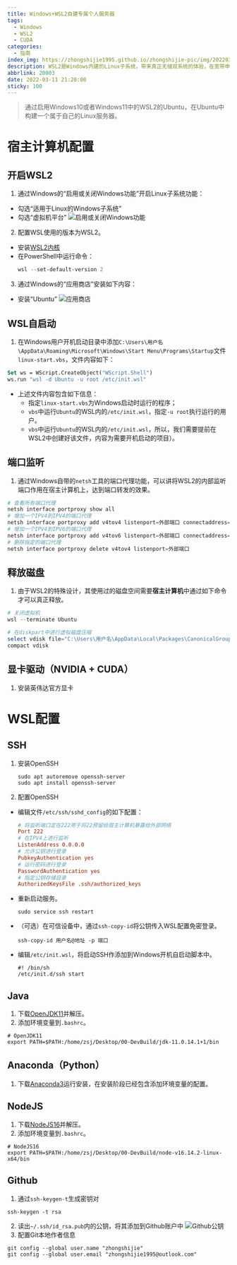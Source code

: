 ```yaml
---
title: Windows+WSL2自建专属个人服务器
tags:
  - Windows
  - WSL2
  - CUDA
categories:
  - 指南
index_img: https://zhongshijie1995.github.io/zhongshijie-pic/img/20220322221801.png
description: WSL2是Windows内建的Linux子系统，带来真正无缝双系统的体验，在宽带申请公网IP后，我们可以将Windows的Linux子系统装备成一个独立精悍的个人服务器。
abbrlink: 20003
date: 2022-03-11 21:20:00
sticky: 100
---
```


> 通过启用Windows10或者Windows11中的WSL2的Ubuntu，在Ubuntu中构建一个属于自己的Linux服务器。

# 宿主计算机配置
## 开启WSL2
1. 通过Windows的“启用或关闭Windows功能”开启Linux子系统功能：
  - 勾选“适用于Linux的Windows子系统”
  - 勾选“虚拟机平台”
    ![启用或关闭Windows功能](https://zhongshijie1995.github.io/zhongshijie-pic/img/20220329083615.png)
2. 配置WSL使用的版本为WSL2。
  - 安装[WSL2内核](https://wslstorestorage.blob.core.windows.net/wslblob/wsl_update_x64.msi)
  - 在PowerShell中运行命令：
    ```powershell
    wsl --set-default-version 2
    ```
3. 通过Windows的“应用商店”安装如下内容：
  - 安装“Ubuntu”
    ![应用商店](https://zhongshijie1995.github.io/zhongshijie-pic/img/20220329084250.png)

## WSL自启动
1. 在Windows用户开机启动目录中添加`C:\Users\用户名\AppData\Roaming\Microsoft\Windows\Start Menu\Programs\Startup`文件`linux-start.vbs`，文件内容如下：
  ```vb
  Set ws = WScript.CreateObject("WScript.Shell")        
  ws.run "wsl -d Ubuntu -u root /etc/init.wsl"
  ```
  - 上述文件内容包含如下信息：
    - 指定`linux-start.vbs`为Windows启动时运行的程序；
    - `vbs`中运行`Ubuntu`的WSL内的`/etc/init.wsl`，指定`-u root`执行运行的用户。
    - `vbs`中运行`Ubuntu`的WSL内的`/etc/init.wsl`，所以，我们需要提前在WSL2中创建好该文件，内容为需要开机启动的项目）。

## 端口监听
1. 通过Windows自带的`netsh`工具的端口代理功能，可以讲将WSL2的内部监听端口作用在宿主计算机上，达到端口转发的效果。  
  ```powershell
  # 查看所有端口代理
  netsh interface portproxy show all
  # 增加一个IPV4到IPV4的端口代理
  netsh interface portproxy add v4tov4 listenport=外部端口 connectaddress=localhost connectport=内部端口
  # 增加一个IPV4到IPV6的端口代理
  netsh interface portproxy add v4tov6 listenport=外部端口 connectaddress=localhost connectport=内部端口
  # 删除指定的端口代理
  netsh interface portproxy delete v4tov4 listenport=外部端口
  ```

## 释放磁盘
1. 由于WSL2的特殊设计，其使用过的磁盘空间需要**宿主计算机**中通过如下命令才可以真正释放。
  ```powershell
  # 关闭虚拟机
  wsl --terminate Ubuntu

  # 在diskpart中进行虚拟磁盘压缩
  select vdisk file="C:\Users\用户名\AppData\Local\Packages\CanonicalGroupLimited.Ubuntu20.04LTS_79rhkp1fndgsc\LocalState\ext4.vhdx"
  compact vdisk
  ```

## 显卡驱动（NVIDIA + CUDA）
1. 安装英伟达官方显卡

# WSL配置
## SSH
1. 安装OpenSSH
    ```shell
    sudo apt autoremove openssh-server
    sudo apt install openssh-server
    ```
2. 配置OpenSSH
  - 编辑文件`/etc/ssh/sshd_config`的如下配置：
    ```conf
    # 将监听端口定在222用于将22预留给宿主计算机暴露给外部网络
    Port 222
    # 在IPV4上进行监听
    ListenAddress 0.0.0.0
    # 允许公钥进行登录
    PubkeyAuthentication yes
    # 运行密码进行登录
    PasswordAuthentication yes
    # 指定公钥存储目录
    AuthorizedKeysFile .ssh/authorized_keys
    ```
  - 重新启动服务。
    ```shell
    sudo service ssh restart
    ```
  - （可选）在可信设备中，通过`ssh-copy-id`将公钥传入WSL配置免密登录。
    ```shell
    ssh-copy-id 用户名@地址 -p 端口
    ```
  - 编辑`/etc/init.wsl`，将启动SSH作添加到Windows开机自启动脚本中。
    ```shell
    #! /bin/sh
    /etc/init.d/ssh start
    ```

## Java
1. 下载[OpenJDK11](https://mirrors.tuna.tsinghua.edu.cn/AdoptOpenJDK/11/jdk/x64/linux/OpenJDK11U-jdk_x64_linux_hotspot_11.0.14.1_1.tar.gz)并解压。
2. 添加环境变量到`.bashrc`。
  ```shell
  # OpenJDK11
  export PATH=$PATH:/home/zsj/Desktop/00-DevBuild/jdk-11.0.14.1+1/bin
  ```

## Anaconda（Python）
1. 下载[Anaconda3](https://mirrors.tuna.tsinghua.edu.cn/anaconda/archive/Anaconda3-2021.11-Linux-x86_64.sh)运行安装，在安装阶段已经包含添加环境变量的配置。

## NodeJS
1. 下载[NodeJS16](https://mirrors.tuna.tsinghua.edu.cn/nodejs-release/v16.14.2/node-v16.14.2-linux-x64.tar.xz)并解压。
2. 添加环境变量到`.bashrc`。
```shell
# NodeJS16
export PATH=$PATH:/home/zsj/Desktop/00-DevBuild/node-v16.14.2-linux-x64/bin
```

## Github
1. 通过`ssh-keygen-t`生成密钥对
  ```
  ssh-keygen -t rsa
  ```
2. 读出`~/.ssh/id_rsa.pub`内的公钥，将其添加到Github账户中
  ![Github公钥](https://zhongshijie1995.github.io/zhongshijie-pic/img/20220329104826.png)
3. 配置Git本地作者信息
  ```shell
  git config --global user.name "zhongshijie"
  git config --global user.email "zhongshijie1995@outlook.com"
  ```
